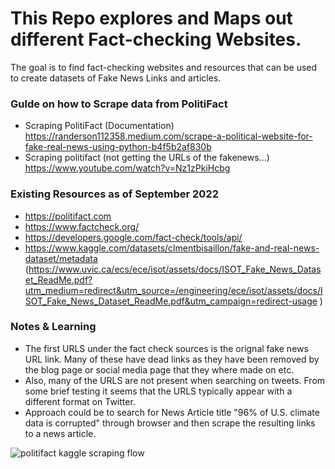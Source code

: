 # This Repo explores and Maps out different Fact-checking Websites.


The goal is to find fact-checking websites and resources that can be used to create datasets of Fake News Links and articles.


### Gulde on how to Scrape data from PolitiFact
+ Scraping PolitiFact (Documentation) https://randerson112358.medium.com/scrape-a-political-website-for-fake-real-news-using-python-b4f5b2af830b
+ Scraping politifact (not getting the URLs of the fakenews...) https://www.youtube.com/watch?v=Nz1zPkiHcbg


### Existing Resources as of September 2022

+ https://politifact.com
+ https://www.factcheck.org/
+ https://developers.google.com/fact-check/tools/api/
+ https://www.kaggle.com/datasets/clmentbisaillon/fake-and-real-news-dataset/metadata (https://www.uvic.ca/ecs/ece/isot/assets/docs/ISOT_Fake_News_Dataset_ReadMe.pdf?utm_medium=redirect&utm_source=/engineering/ece/isot/assets/docs/ISOT_Fake_News_Dataset_ReadMe.pdf&utm_campaign=redirect-usage
)


### Notes & Learning

+ The first URLS under the fact check sources is the orignal fake news URL link. Many of these have dead links as they have been removed by the blog page or social media page that they where made on etc. 
+ Also, many of the URLS are not present when searching on tweets. From some brief testing it seems that the URLS typically appear with a different format on Twitter.
+ Approach could be to search for News Article title "96% of U.S. climate data is corrupted" through browser and then scrape the resulting links to a news article.




![politifact kaggle scraping flow]('https://www.kaggle.com/datasets/shivkumarganesh/politifact-factcheck-data?resource=download')

